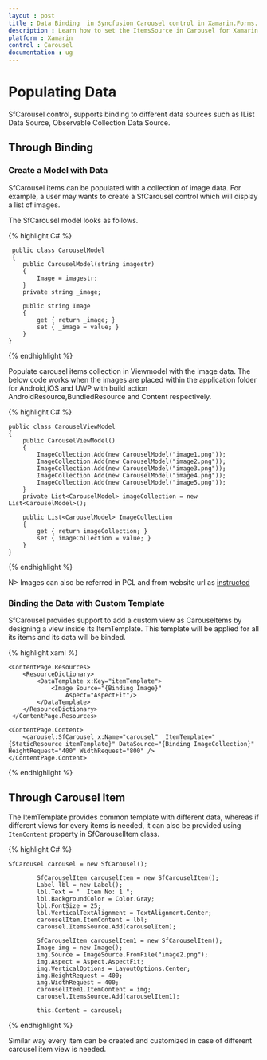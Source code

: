 ```yaml
---
layout : post
title : Data Binding  in Syncfusion Carousel control in Xamarin.Forms.
description : Learn how to set the ItemsSource in Carousel for Xamarin.Forms.
platform : Xamarin
control : Carousel
documentation : ug
---
```


# Populating Data

SfCarousel control, supports binding to different data sources such as IList Data Source, Observable Collection Data Source.

## Through Binding

### Create a Model with Data

SfCarousel items can be populated with a collection of image data. For example, a user may wants to create a SfCarousel control which will display a list of images.

The SfCarousel model looks as follows.

{% highlight C# %}

	 public class CarouselModel
	 {
		public CarouselModel(string imagestr)
		{
			Image = imagestr;
		}
		private string _image;

		public string Image
		{
			get { return _image; }
			set { _image = value; }
		}
	}

{% endhighlight %}

Populate carousel items collection in Viewmodel with the image data. The below code works when the images are placed within the application folder for Android,iOS and UWP with build action AndroidResource,BundledResource and Content respectively.

{% highlight C# %}

	public class CarouselViewModel
	{
		public CarouselViewModel()
		{
			ImageCollection.Add(new CarouselModel("image1.png"));
			ImageCollection.Add(new CarouselModel("image2.png"));
			ImageCollection.Add(new CarouselModel("image3.png"));
			ImageCollection.Add(new CarouselModel("image4.png"));
			ImageCollection.Add(new CarouselModel("image5.png"));
		}
		private List<CarouselModel> imageCollection = new List<CarouselModel>();

		public List<CarouselModel> ImageCollection
		{
			get { return imageCollection; }
			set { imageCollection = value; }
		}
	}
{% endhighlight %}

N> Images can also be referred in PCL and from website url as [instructed](https://developer.xamarin.com/guides/xamarin-forms/working-with/images/)


### Binding the Data with Custom Template

SfCarousel provides support to add a custom view as Carouseltems by designing a view inside its ItemTemplate. This template will be applied for all its items and its data will be binded.


{% highlight xaml %}

	<ContentPage.Resources>
    	<ResourceDictionary>
     	 	<DataTemplate x:Key="itemTemplate">
       	 		<Image Source="{Binding Image}" 
					Aspect="AspectFit"/>
      		</DataTemplate>
    	</ResourceDictionary>
 	 </ContentPage.Resources>

	<ContentPage.Content>
		<carousel:SfCarousel x:Name="carousel"  ItemTemplate="{StaticResource itemTemplate}" DataSource="{Binding ImageCollection}"   HeightRequest="400" WidthRequest="800" />	
	</ContentPage.Content>
{% endhighlight %}

## Through Carousel Item

The ItemTemplate provides common template with different data, whereas if different views for every items is needed, it can also be provided using `ItemContent` property in SfCarouselItem class.

{% highlight C# %}

	SfCarousel carousel = new SfCarousel();

			SfCarouselItem carouselItem = new SfCarouselItem();
			Label lbl = new Label();
			lbl.Text = "  Item No: 1 ";
			lbl.BackgroundColor = Color.Gray;
			lbl.FontSize = 25;
			lbl.VerticalTextAlignment = TextAlignment.Center;
			carouselItem.ItemContent = lbl;
			carousel.ItemsSource.Add(carouselItem);

			SfCarouselItem carouselItem1 = new SfCarouselItem();
			Image img = new Image();
			img.Source = ImageSource.FromFile("image2.png");
			img.Aspect = Aspect.AspectFit;
			img.VerticalOptions = LayoutOptions.Center;
			img.HeightRequest = 400;
			img.WidthRequest = 400;
			carouselItem1.ItemContent = img;
			carousel.ItemsSource.Add(carouselItem1);

			this.Content = carousel;			
	
	  
{% endhighlight %}

Similar way every item can be created and customized in case of different carousel item view is needed.


